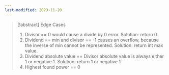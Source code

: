 ```yaml
---
last-modified: 2023-11-20
---
```

>[!abstract] Edge Cases
>1. Divisor == 0 would cause a divide by 0 error. Solution: return 0.
>2. Dividend == min and divisor == -1 causes an overflow, because the inverse of min cannot be represented. Solution: return int max value.
>3. Dividend absolute value == Divisor absolute value is always either 1 or negative 1. Solution: return 1 or negative 1.
>4. Highest found power == 0